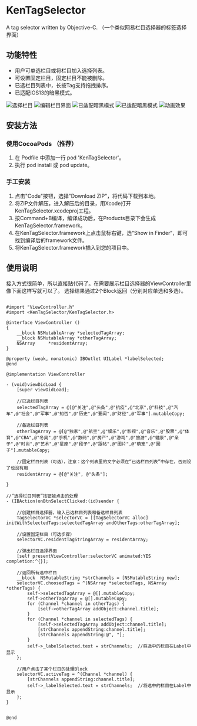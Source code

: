 # KenTagSelector
A tag selector written by Objective-C. （一个类似网易栏目选择器的标签选择界面）

## 功能特性
  + 用户可单选栏目或将栏目加入选择列表。
  + 可设置固定栏目，固定栏目不能被删除。
  + 已选栏目列表中，长按Tag支持拖拽排序。
  + 已适配iOS13的暗黑模式。

![选择栏目](https://github.com/ken-hanks/KenTagSelector/blob/master/KenTagSelector/ScreenShot/E8DA58A7-50F9-4E42-9F32-AF787D8A62D1.png)
![编辑栏目界面](https://github.com/ken-hanks/KenTagSelector/blob/master/KenTagSelector/ScreenShot/5A65FB0F-1081-4F51-AB9B-37B01F093F61.png)
![已适配暗黑模式](https://github.com/ken-hanks/KenTagSelector/blob/master/KenTagSelector/ScreenShot/55FBD6DC-688B-41F8-9D5F-056CAF788E98.png)
![已适配暗黑模式](https://github.com/ken-hanks/KenTagSelector/blob/master/KenTagSelector/ScreenShot/89773076-D8B7-4138-A152-07F1A31BEC14.png)
![动画效果](https://github.com/ken-hanks/KenTagSelector/blob/master/KenTagSelector/ScreenShot/QQ20200805-142228.gif)

## 安装方法
### 使用CocoaPods （推荐）
  1. 在 Podfile 中添加一行 pod 'KenTagSelector'。
  2. 执行 pod install 或 pod update。

### 手工安装
  1. 点击"Code"按钮，选择"Download ZIP"，将代码下载到本地。
  2. 将ZIP文件解压，进入解压后的目录，用Xcode打开KenTagSelector.xcodeproj工程。
  3. 按Command+B编译，编译成功后，在Products目录下会生成KenTagSelector.framework。
  4. 在KenTagSelector.framework上点击鼠标右键，选“Show in Finder“，即可找到编译后的framework文件。
  5. 将KenTagSelector.framework插入到您的项目中。


## 使用说明

  接入方式很简单，所以直接贴代码了。在需要展示栏目选择器的ViewController里像下面这样写就可以了。
  选择结果通过2个Block返回（分别对应单选和多选）。
  
```

#import "ViewController.h"
#import <KenTagSelector/KenTagSelector.h>

@interface ViewController ()
{
    __block NSMutableArray *selectedTagArray;
    __block NSMutableArray *otherTagArray;
    NSArray     *residentArray;
}

@property (weak, nonatomic) IBOutlet UILabel *labelSelected;
@end

@implementation ViewController

- (void)viewDidLoad {
    [super viewDidLoad];
    
    //已选栏目列表
    selectedTagArray = @[@"关注",@"头条",@"抗疫",@"北京",@"科技",@"汽车",@"社会",@"军事",@"知否",@"历史",@"要闻",@"财经",@"军事"].mutableCopy;
    
    //备选栏目列表
    otherTagArray = @[@"独家",@"航空",@"娱乐",@"影视",@"音乐",@"股票",@"体育",@"CBA",@"冬奥",@"手机",@"数码",@"房产",@"游戏",@"旅游",@"健康",@"亲子",@"时尚",@"艺术",@"星座",@"段子",@"跟帖",@"图片",@"萌宠",@"圈子"].mutableCopy;
    
    //固定栏目列表（可选），注意：这个列表里的文字必须在“已选栏目列表”中存在，否则设了也没有用
    residentArray = @[@"关注", @"头条"];
    
}

//“选择栏目列表”按钮被点击的处理
- (IBAction)onBtnSelectClicked:(id)sender {
    
    //创建栏目选择器，输入已选栏目列表和备选栏目列表
    TagSelectorVC *selectorVC = [[TagSelectorVC alloc] initWithSelectedTags:selectedTagArray andOtherTags:otherTagArray];
    
    //设置固定栏目（可选步骤）
    selectorVC.residentTagStringArray = residentArray;
    
    //弹出栏目选择界面
    [self presentViewController:selectorVC animated:YES completion:^{}];
    
    //返回所有选中栏目
    __block  NSMutableString *strChannels = [NSMutableString new];
    selectorVC.choosedTags = ^(NSArray *selectedTags, NSArray *otherTags) {
        self->selectedTagArray = @[].mutableCopy;
        self->otherTagArray = @[].mutableCopy;
        for (Channel *channel in otherTags) {
            [self->otherTagArray addObject:channel.title];
        }
        for (Channel *channel in selectedTags) {
            [self->selectedTagArray addObject:channel.title];
            [strChannels appendString:channel.title];
            [strChannels appendString:@", "];
        }
        self->_labelSelected.text = strChannels;  //将选中的栏目在Label中显示
    };
    
    //用户点击了某个栏目的处理Block
    selectorVC.activeTag = ^(Channel *channel) {
        [strChannels appendString:channel.title];
        self->_labelSelected.text = strChannels;  //将选中的栏目在Label中显示
    };
}


@end
```
